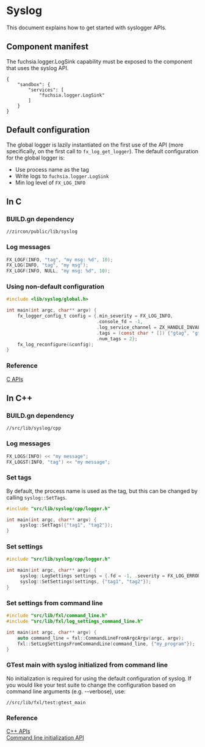 # Syslog

This document explains how to get started with syslogger APIs.

## Component manifest

The fuchsia.logger.LogSink capability must be exposed to the component that uses
the syslog API.

```
{
    "sandbox": {
        "services": [
            "fuchsia.logger.LogSink"
        ]
    }
}
```

## Default configuration

The global logger is lazily instantiated on the first use of the API (more
specifically, on the first call to `fx_log_get_logger`). The default
configuration for the global logger is:

- Use process name as the tag
- Write logs to `fuchsia.logger.LogSink`
- Min log level of `FX_LOG_INFO`

## In C

### BUILD.gn dependency

```gn
//zircon/public/lib/syslog
```

### Log messages

```C
FX_LOGF(INFO, "tag", "my msg: %d", 10);
FX_LOG(INFO, "tag", "my msg");
FX_LOGF(INFO, NULL, "my msg: %d", 10);
```

### Using non-default configuration

```C
#include <lib/syslog/global.h>

int main(int argc, char** argv) {
    fx_logger_config_t config = {.min_severity = FX_LOG_INFO,
                                 .console_fd = -1,
                                 .log_service_channel = ZX_HANDLE_INVALID,
                                 .tags = (const char * []) {"gtag", "gtag2"},
                                 .num_tags = 2};
    fx_log_reconfigure(&config);
}
```

### Reference

[C APIs](/zircon/system/ulib/syslog/include/lib/syslog/global.h)

## In C++

### BUILD.gn dependency

```gn
//src/lib/syslog/cpp
```

### Log messages

```C++
FX_LOGS(INFO) << "my message";
FX_LOGST(INFO, "tag") << "my message";
```

### Set tags

By default, the process name is used as the tag, but this can be changed by
calling `syslog::SetTags`.

```C++
#include "src/lib/syslog/cpp/logger.h"

int main(int argc, char** argv) {
     syslog::SetTags({"tag1", "tag2"});
}
```

### Set settings

```C++
#include "src/lib/syslog/cpp/logger.h"

int main(int argc, char** argv) {
     syslog::LogSettings settings = {.fd = -1, .severity = FX_LOG_ERROR};
     syslog::SetSettings(settings, {"tag1", "tag2"});
}
```

### Set settings from command line

```C++
#include "src/lib/fxl/command_line.h"
#include "src/lib/fxl/log_settings_command_line.h"

int main(int argc, char** argv) {
    auto command_line = fxl::CommandLineFromArgcArgv(argc, argv);
    fxl::SetLogSettingsFromCommandLine(command_line, {"my_program"});
}
```

### GTest main with syslog initialized from command line

No initialization is required for using the default configuration of
syslog. If you would like your test suite to change the configuration
based on command line arguments (e.g. --verbose), use:

```gn
//src/lib/fxl/test:gtest_main
```

### Reference

[C++ APIs](/src/lib/syslog/cpp/logger.h)
<br/>
[Command line initialization API](/src/lib/fxl/log_settings_command_line.h)
